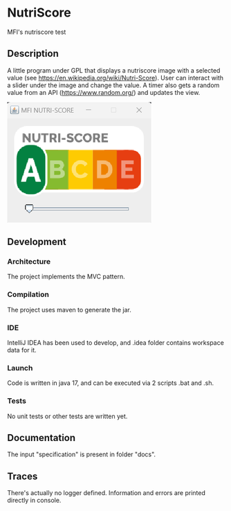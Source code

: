 # NutriScore
MFI's nutriscore test

## Description
A little program under GPL that displays a nutriscore image with a selected value (see https://en.wikipedia.org/wiki/Nutri-Score).
User can interact with a slider under the image and change the value.
A timer also gets a random value from an API (https://www.random.org/) and updates the view.

![Capture_nutriscore_app.png](docs/Capture_nutriscore_app.png)

## Development

### Architecture
The project implements the MVC pattern.

### Compilation
The project uses maven to generate the jar.

### IDE
IntelliJ IDEA has been used to develop, and .idea folder contains workspace data for it.

### Launch
Code is written in java 17, and can be executed via 2 scripts .bat and .sh.

### Tests
No unit tests or other tests are written yet.

## Documentation
The input "specification" is present in folder "docs".

## Traces
There's actually no logger defined. Information and errors are printed directly in console.


